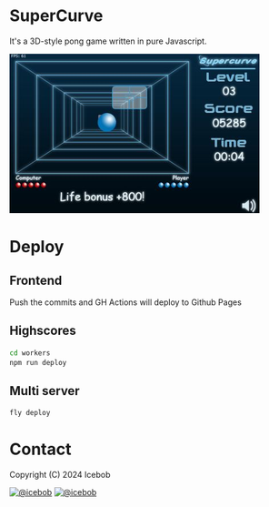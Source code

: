 # SuperCurve

It's a 3D-style pong game written in pure Javascript.

![](multi/images/supercurve_ss_280.jpg)

# Deploy

## Frontend

Push the commits and GH Actions will deploy to Github Pages

## Highscores

```bash
cd workers
npm run deploy
```

## Multi server

```bash
fly deploy
```

# Contact

Copyright (C) 2024 Icebob

[![@icebob](https://img.shields.io/badge/github-icebob-green.svg)](https://github.com/icebob) [![@icebob](https://img.shields.io/badge/twitter-Icebobcsi-blue.svg)](https://twitter.com/Icebobcsi)
